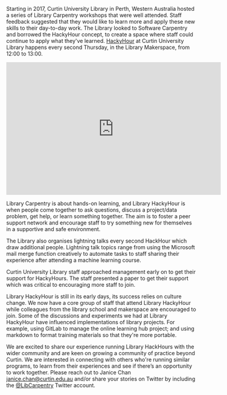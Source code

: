 Starting in 2017, Curtin University Library in Perth, Western Australia hosted a series of Library Carpentry workshops that were well attended. Staff feedback suggested that they would like to learn more and apply these new skills to their day-to-day work. The Library looked to Software Carpentry and borrowed the HackyHour concept, to create a space where staff could continue to apply what they've learned. [HackyHour](https://twitter.com/CUHackyHour) at Curtin University Library happens every second Thursday, in the Library Makerspace, from 12:00 to 13:00.  

<iframe src="https://widgets.figshare.com/articles/7233872/embed?show_title=1" width="568" height="351" frameborder="0"></iframe>

Library Carpentry is about hands-on learning, and Library HackyHour is when people come together to ask questions, discuss a project/data problem, get help, or learn something together. The aim is to foster a peer support network and encourage staff to try something new for themselves in a supportive and safe environment.  

The Library also organises lightning talks every second HackHour which draw additional people. Lightning talk topics range from using the Microsoft mail merge function creatively to automate tasks to staff sharing their experience after attending a machine learning course.

Curtin University Library staff approached management early on to get their support for HackyHours. The staff presented a paper to get their support which was critical to encouraging more staff to join. 

Library HackyHour is still in its early days, its success relies on culture change. We now have a core group of staff that attend Library HackyHour while colleagues from the library school and makerspace are encouraged to join. Some of the discussions and experiments we had at Library HackyHour have influenced implementations of library projects. For example, using GitLab to manage the online learning hub project; and using markdown to format training materials so that they're more portable.

We are excited to share our experience running Library HackHours with the wider community and are keen on growing a community of practice beyond Curtin. We are interested in connecting with others who're running similar programs, to learn from their experiences and see if there’s an opportunity to work together. Please reach out to Janice Chan [janice.chan@curtin.edu.au](mailto:janice.chan@curtin.edu.au) and/or share your stories on Twitter by including the [@LibCarpentry](https://twitter.com/LibCarpentry) Twitter account.
